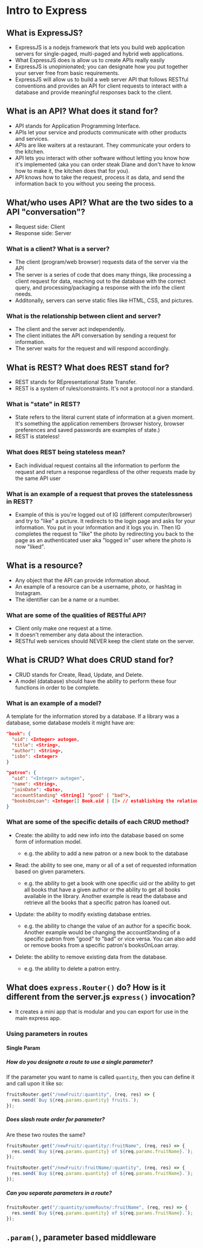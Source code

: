# Intro to Express

## What is ExpressJS?

- ExpressJS is a nodejs framework that lets you build web application servers for single-paged, multi-paged and hybrid web applications.
- What ExpressJS does is allow us to create APIs really easily
- ExpressJS is unopinionated; you can designate how you put together your server free from basic requirements.
- ExpressJS will allow us to build a web server API that follows RESTful conventions and provides an API for client requests to interact with a database and provide meaningful responses back to the client.

## What is an API? What does it stand for?

- API stands for Application Programming Interface.
- APIs let your service and products communicate with other products and services.
- APIs are like waiters at a restaurant. They communicate your orders to the kitchen.
- API lets you interact with other software without letting you know how it's implemented (aka you can order steak Diane and don't have to know how to make it, the kitchen does that for you).
- API knows how to take the request, process it as data, and send the information back to you without you seeing the process.

## What/who uses API? What are the two sides to a API "conversation"?

- Request side: Client
- Response side: Server

### What is a client? What is a server?

- The client (program/web browser) requests data of the server via the API
- The server is a series of code that does many things, like processing a client request for data, reaching out to the database with the correct query, and processing/packaging a response with the info the client needs.
- Additonally, servers can serve static files like HTML, CSS, and pictures.

### What is the relationship between client and server?

- The client and the server act independently.
- The client initiates the API conversation by sending a request for information.
- The server waits for the request and will respond accordingly.

## What is REST? What does REST stand for?

- REST stands for REpresentational State Transfer.
- REST is a system of rules/constraints. It's not a protocol nor a standard.

### What is "state" in REST?

- State refers to the literal current state of information at a given moment. It's something the application remembers (browser history, browser preferences and saved passwords are examples of state.)
- REST is stateless!

### What does REST being stateless mean?

- Each individual request contains all the information to perform the request and return a response regardless of the other requests made by the same API user

### What is an example of a request that proves the statelessness in REST?

- Example of this is you're logged out of IG (different computer/browser) and try to "like" a picture. It redirects to the login page and asks for your information. You put in your information and it logs you in. Then IG completes the request to "like" the photo by redirecting you back to the page as an authenticated user aka "logged in" user where the photo is now "liked".

## What is a resource?

- Any object that the API can provide information about.
- An example of a resource can be a username, photo, or hashtag in Instagram.
- The identifier can be a name or a number.

### What are some of the qualities of RESTful API?

- Client only make one request at a time.
- It doesn't remember any data about the interaction.
- RESTful web services should NEVER keep the client state on the server.

## What is CRUD? What does CRUD stand for?

- CRUD stands for Create, Read, Update, and Delete.
- A model (database) should have the ability to perform these four functions in order to be complete.

### What is an example of a model?

A template for the information stored by a database. If a library was a database, some database models it might have are:

```json
"book": {
  "uid": <Integer> autogen,
  "title": <String>,
  "author": <String>,
  "isbn": <Integer>
}
```

```json
"patron": {
  "uid": "<Integer> autogen",
  "name": <String>,
  "joinDate": <Date>,
  "accountStanding" <String[] "good" | "bad">,
  "booksOnLoan": <Integer[] Book.uid | []> // establishing the relation between books and patrons
}
```

### What are some of the specific details of each CRUD method?

- Create: the ability to add new info into the database based on some form of information model.

  - e.g. the ability to add a new patron or a new book to the database

- Read: the ability to see one, many or all of a set of requested information based on given parameters.

  - e.g. the ability to get a book with one specific uid or the ability to get all books that have a given author or the ability to get all books available in the library. Another example is read the database and retrieve all the books that a specific patron has loaned out.

- Update: the ability to modify existing database entries.

  - e.g. the ability to change the value of an author for a specific book. Another example would be changing the accountStanding of a specific patron from "good" to "bad" or vice versa. You can also add or remove books from a specific patron's booksOnLoan array.

- Delete: the ability to remove existing data from the database.

  - e.g. the ability to delete a patron entry.

## What does `express.Router()` do? How is it different from the server.js `express()` invocation?

- It creates a mini app that is modular and you can export for use in the main express app.

### Using parameters in routes

#### Single Param

##### How do you designate a route to use a single parameter?

If the parameter you want to name is called `quantity`, then you can define it and call upon it like so:

```js
fruitsRouter.get("/newFruit/:quantity", (req, res) => {
  res.send(`Buy ${req.params.quantity} fruits.`);
});
```

##### Does slash route order for parameter?

Are these two routes the same?

```js
fruitsRouter.get("/newFruit/:quantity/:fruitName", (req, res) => {
  res.send(`Buy ${req.params.quantity} of ${req.params.fruitName}.`);
});
```

```js
fruitsRouter.get("/newFruit/:fruitName/:quantity", (req, res) => {
  res.send(`Buy ${req.params.quantity} of ${req.params.fruitName}.`);
});
```

##### Can you separate parameters in a route?

```js
fruitsRouter.get("/:quantity/someRoute/:fruitName", (req, res) => {
  res.send(`Buy ${req.params.quantity} of ${req.params.fruitName}.`);
});
```

## `.param()`, parameter based middleware
